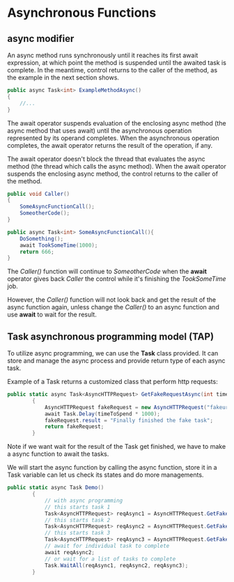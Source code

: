 # Asynchronous Functions

## **async** modifier

An async method runs synchronously until it reaches its first await expression, at which point the method is suspended until the awaited task is complete. In the meantime, control returns to the caller of the method, as the example in the next section shows.

```cs
public async Task<int> ExampleMethodAsync()
{
    //...
}
```

The await operator suspends evaluation of the enclosing async method (the async method that uses await) until the asynchronous operation represented by its operand completes. When the asynchronous operation completes, the await operator returns the result of the operation, if any.

The await operator doesn't block the thread that evaluates the async method (the thread which calls the async method). When the await operator suspends the enclosing async method, the control returns to the caller of the method.

```cs
public void Caller()
{
    SomeAsyncFunctionCall();
    SomeotherCode();
}

public async Task<int> SomeAsyncFunctionCall(){
    DoSomething();
    await TookSomeTime(1000);
    return 666;
}
```

The _Caller()_ function will continue to _SomeotherCode_ when the **await** operator gives back _Caller_ the control while it's finishing the _TookSomeTime_ job.

However, the _Caller()_ function will not look back and get the result of the async function again, unless change the _Caller()_ to an async function and use **await** to wait for the result.

## Task asynchronous programming model (TAP)

To utilize async programming, we can use the **Task** class provided. It can store and manage the async process and provide return type of each async task.

Example of a Task returns a customized class that perform http requests:

```cs
public static async Task<AsyncHTTPRequest> GetFakeRequestAsync(int timeToSpend)
        {
            AsyncHTTPRequest fakeRequest = new AsyncHTTPRequest("fakeurl");
            await Task.Delay(timeToSpend * 1000);
            fakeRequest.result = "Finally finished the fake task";
            return fakeRequest;
        }
```

Note if we want wait for the result of the Task get finished, we have to make a async function to await the tasks.

We will start the async function by calling the async function, store it in a Task variable can let us check its states and do more managements.

```cs
public static async Task Demo()
        {
            // with async programming
            // this starts task 1
            Task<AsyncHTTPRequest> reqAsync1 = AsyncHTTPRequest.GetFakeRequestAsync(1);
            // this starts task 2
            Task<AsyncHTTPRequest> reqAsync2 = AsyncHTTPRequest.GetFakeRequestAsync(2);
            // this starts task 3
            Task<AsyncHTTPRequest> reqAsync3 = AsyncHTTPRequest.GetFakeRequestAsync(3);
            // await for individual task to complete
            await reqAsync2;
            // or wait for a list of tasks to complete
            Task.WaitAll(reqAsync1, reqAsync2, reqAsync3);
        }
```
